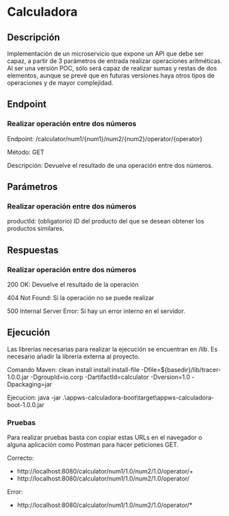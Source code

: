 # Calculadora

## Descripción

Implementación de un microservicio que expone un API que debe ser capaz, a partir de 3 parámetros de entrada realizar operaciones aritméticas. Al ser una versión POC, sólo será capaz de realizar sumas y restas de dos elementos, aunque se prevé que en futuras versiones haya otros tipos de operaciones y de mayor complejidad.

## Endpoint

### Realizar operación entre dos números

Endpoint: /calculator/num1/{num1}/num2/{num2}/operator/{operator}

Método: GET

Descripción: Devuelve el resultado de una operación entre dos números.

## Parámetros

### Realizar operación entre dos números

productId: (obligatorio) ID del producto del que se desean obtener los productos similares.

## Respuestas

### Realizar operación entre dos números

200 OK: Devuelve el resultado de la operación

404 Not Found: Si la operación no se puede realizar

500 Internal Server Error: Si hay un error interno en el servidor.

## Ejecución

Las librerías necesarias para realizar la ejecución se encuentran en /lib.
Es necesario añadir la librería externa al proyecto.

Comando Maven:
clean install install:install-file -Dfile=${basedir}/lib/tracer-1.0.0.jar -DgroupId=io.corp -DartifactId=calculator -Dversion=1.0 -Dpackaging=jar

Ejecucion:
java -jar .\appws-calculadora-boot\target\appws-calculadora-boot-1.0.0.jar

### Pruebas

Para realizar pruebas basta con copiar estas URLs en el navegador o alguna aplicación como Postman para hacer
peticiones GET.

Correcto:

- http://localhost:8080/calculator/num1/1.0/num2/1.0/operator/+
- http://localhost:8080/calculator/num1/1.0/num2/1.0/operator/

Error:

- http://localhost:8080/calculator/num1/1.0/num2/1.0/operator/*